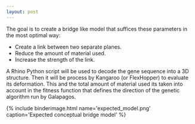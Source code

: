 ```yaml
---
layout: post
---
```


The goal is to create a bridge like model that suffices these parameters in the most optimal way:
 * Create a link between two separate planes.
 * Reduce the amount of material used.
 * Increase the strength of the link.

A Rhino Python script will be used to decode the gene sequence into a 3D structure. Then it will be process by Kangaroo (or FlexHopper) to evaluate its deformation. This and the total amount of material used its taken into account in the fitness function that defines the direction of the genetic algorithm run by Galapagos.

{% include binderimage.html name='expected_model.png' caption='Expected conceptual bridge model' %}
